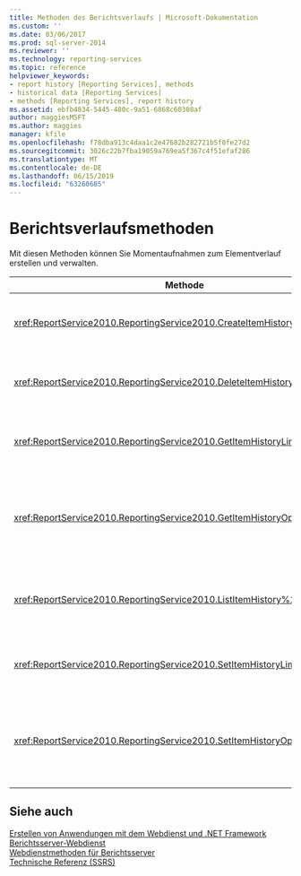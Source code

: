 ```yaml
---
title: Methoden des Berichtsverlaufs | Microsoft-Dokumentation
ms.custom: ''
ms.date: 03/06/2017
ms.prod: sql-server-2014
ms.reviewer: ''
ms.technology: reporting-services
ms.topic: reference
helpviewer_keywords:
- report history [Reporting Services], methods
- historical data [Reporting Services]
- methods [Reporting Services], report history
ms.assetid: ebfb4834-5445-480c-9a51-6868c60308af
author: maggiesMSFT
ms.author: maggies
manager: kfile
ms.openlocfilehash: f78dba913c4daa1c2e47682b282721b5f0fe27d2
ms.sourcegitcommit: 3026c22b7fba19059a769ea5f367c4f51efaf286
ms.translationtype: MT
ms.contentlocale: de-DE
ms.lasthandoff: 06/15/2019
ms.locfileid: "63260685"
---
```

# <a name="report-history-methods"></a>Berichtsverlaufsmethoden
  Mit diesen Methoden können Sie Momentaufnahmen zum Elementverlauf erstellen und verwalten.  
  
|Methode|Aktion|  
|------------|------------|  
|<xref:ReportService2010.ReportingService2010.CreateItemHistorySnapshot%2A>|Generiert eine Momentaufnahme des Verlaufs eines angegebenen Katalogelements.|  
|<xref:ReportService2010.ReportingService2010.DeleteItemHistorySnapshot%2A>|Löscht eine einzelne Momentaufnahme des Verlaufs eines angegebenen Katalogelements.|  
|<xref:ReportService2010.ReportingService2010.GetItemHistoryLimit%2A>|Gibt den Grenzwert für Elementverlaufs-Momentaufnahmen für ein angegebenes Katalogelement zurück.|  
|<xref:ReportService2010.ReportingService2010.GetItemHistoryOptions%2A>|Gibt die Optionseinstellung für Elementverlaufs-Momentaufnahmen und die für ein Katalogelement generierten Eigenschaften zurück.|  
|<xref:ReportService2010.ReportingService2010.ListItemHistory%2A>|Gibt eine Liste von Elementverlaufs-Momentaufnahmen und deren Eigenschaften für ein angegebenes Katalogelement zurück.|  
|<xref:ReportService2010.ReportingService2010.SetItemHistoryLimit%2A>|Gibt an, wie viele Momentaufnahmen eines Elements der Berichtsserver beibehält.|  
|<xref:ReportService2010.ReportingService2010.SetItemHistoryOptions%2A>|Legt Elementverlaufsoptionen fest, die angeben, wann eine Elementverlaufs-Momentaufnahme für ein angegebenes Katalogelement erstellt wird.|  
  
## <a name="see-also"></a>Siehe auch  
 [Erstellen von Anwendungen mit dem Webdienst und .NET Framework](../net-framework/building-applications-using-the-web-service-and-the-net-framework.md)   
 [Berichtsserver-Webdienst](../report-server-web-service.md)   
 [Webdienstmethoden für Berichtsserver](report-server-web-service-methods.md)   
 [Technische Referenz (SSRS)](../../technical-reference-ssrs.md)  
  
  
